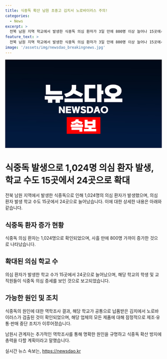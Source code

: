```yaml
---
title: 식중독 확산 남원 초중고 김치서 노로바이러스 주의!
categories:
  - News
excerpt: >
  전북 남원 지역 학교에서 발생한 식중독 의심 환자가 3일 만에 800명 이상 늘어나 15곳에서 24곳으로 확산되고 있다. 의심환자들은 모두 공통으로 납품받은 김치에서 노로바이러스가 검출돼 해당 업체의 모든 제품에 대해 잠정적으로 중단 조치됐다. 관계자는 추가 역학조사를 진행하고 확산 방지에 총력을 다하겠다고 말했다. (150자)
feature_text: >
  전북 남원 지역 학교에서 발생한 식중독 의심 환자가 3일 만에 800명 이상 늘어나 15곳에서 24곳으로 확산되고 있다. 의심환자들은 모두 공통으로 납품받은 김치에서 노로바이러스가 검출돼 해당 업체의 모든 제품에 대해 잠정적으로 중단 조치됐다. 관계자는 추가 역학조사를 진행하고 확산 방지에 총력을 다하겠다고 말했다. (150자)
image: '/assets/img/newsdao_breakingnews.jpg'
---
```


<p><img src="/assets/img/newsdao_breakingnews.jpg" alt="implanttips 속보" /></p>

<h1 data-ke-size="size26">식중독 발생으로 1,024명 의심 환자 발생, 학교 수도 15곳에서 24곳으로 확대</h1>

<p data-ke-size="size16">전북 남원 지역에서 발생한 식중독으로 인해 1,024명의 의심 환자가 발생했으며, 의심 환자 발생 학교 수도 15곳에서 24곳으로 늘어났습니다. 이에 대한 상세한 내용은 아래와 같습니다.</p>

<h2 data-ke-size="size24">식중독 환자 증가 현황</h2>

<p data-ke-size="size16">식중독 의심 환자는 1,024명으로 확인되었으며, 사흘 만에 800명 가까이 증가한 것으로 나타났습니다.</p>

<h2 data-ke-size="size24">확대된 의심 학교 수</h2>

<p data-ke-size="size16">의심 환자가 발생한 학교 수가 15곳에서 24곳으로 늘어났으며, 해당 학교의 학생 및 교직원들이 식중독 의심 증세를 보인 것으로 보고되었습니다.</p>

<h2 data-ke-size="size24">가능한 원인 및 조치</h2>

<p data-ke-size="size16">식중독의 원인에 대한 역학조사 결과, 해당 학교가 공통으로 납품받은 김치에서 노로바이러스가 검출된 것이 확인되었으며, 해당 업체의 모든 제품에 대해 잠정적으로 제조·유통·판매 중단 조치가 이루어졌습니다.</p>

<p data-ke-size="size16">남원시 관계자는 추가적인 역학조사를 통해 명확한 원인을 규명하고 식중독 확산 방지에 총력을 다할 계획이라고 말했습니다.</p>
실시간 뉴스 속보는, <a href="https://newsdao.kr" rel="dofollow">https://newsdao.kr</a>



